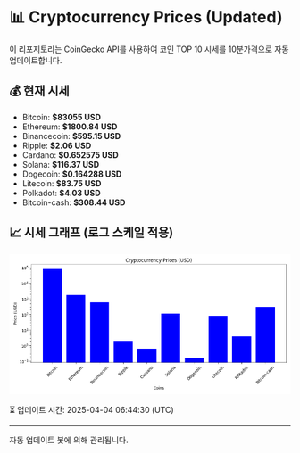 
# 📊 Cryptocurrency Prices (Updated)

이 리포지토리는 CoinGecko API를 사용하여 코인 TOP 10 시세를 10분가격으로 자동 업데이트합니다.

## 💰 현재 시세
- Bitcoin: **$83055 USD**
- Ethereum: **$1800.84 USD**
- Binancecoin: **$595.15 USD**
- Ripple: **$2.06 USD**
- Cardano: **$0.652575 USD**
- Solana: **$116.37 USD**
- Dogecoin: **$0.164288 USD**
- Litecoin: **$83.75 USD**
- Polkadot: **$4.03 USD**
- Bitcoin-cash: **$308.44 USD**

## 📈 시세 그래프 (로그 스케일 적용)
![Crypto Prices](crypto_prices.png)

⏳ 업데이트 시간: 2025-04-04 06:44:30 (UTC)

---
자동 업데이트 봇에 의해 관리됩니다.

